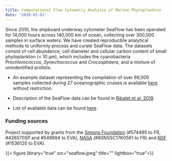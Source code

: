 ```yaml
---
title: Computational Flow Cytometry Analysis of Marine Phytoplankton
date: "2018-03-01"
---
```

Since 2010, the shipboard underway cytometer SeaFlow has been operated for 14,000 hours across 140,000 km of ocean, collecting over 300,000 samples in surface waters. We have created reproducible analytical methods to uniformly process and curate SeaFlow data. The datasets consist of cell abundance, cell diameter and cellular carbon content of small phytoplankton (< 10 μm), which includes the cyanobacteria <i>Prochlorococcus</i>, <i>Synechococcus</i> and <i>Crocosphaera</i>, and a mixture of unindentified protists.

* An example dataset representing the compilation of over 69,000 samples collected during 27 oceanographic cruises is available [here](http://doi.org/10.5281/zenodo.2678021) without restriction.

* Description of the SeaFlow data can be found in [Ribalet et al. 2019](https://doi.org/10.1038/s41597-019-0292-2).

* List of available data can be found [here](https://docs.google.com/spreadsheets/d/e/2PACX-1vT76VR2_VAulc6caxklUqOTOj_7EEnNJiFlHqaD1fC7Pc_zqw5i7wwcQUcDa8dtALZXoVHt2t0mdPS5/pubhtml).

### Funding sources
Project supported by grants from the [Simons Foundation](https://www.simonsfoundation.org/life-sciences/microbial-oceanography/)
(#574495 to FR, #426570SP and #549894 to EVA), [NASA](https://www.nasa.gov) (#80NSSC17K0561 to FR) and [NSF](https://www.nsf.gov) (#1536120 to EVA).

{{< figure library="true" src="seaflow.jpeg" title="" lightbox="true">}}
